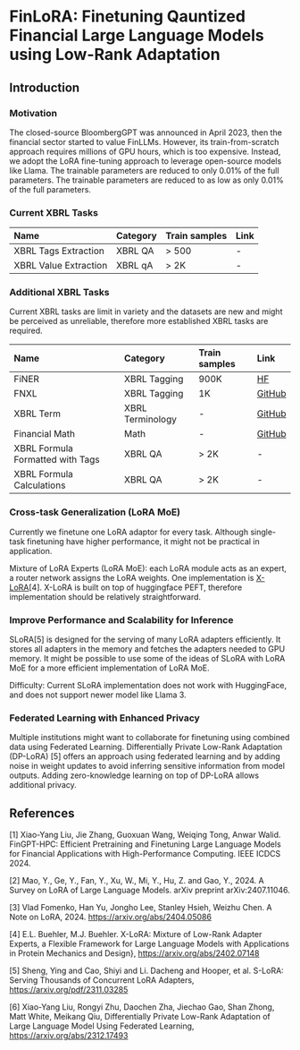 # FinLoRA: Finetuning Qauntized Financial Large Language Models using Low-Rank Adaptation

## Introduction

### Motivation

The closed-source BloombergGPT was announced in April 2023, then the financial sector started to value FinLLMs. However,
its train-from-scratch approach requires millions of GPU hours, which is too expensive. Instead, we adopt the LoRA
fine-tuning approach to leverage open-source models like Llama. The trainable parameters are reduced to only 0.01% of
the full parameters. The trainable parameters are reduced to as low as only 0.01% of the full parameters. 

### Current XBRL Tasks

| Name                  | Category | Train samples | Link |
|:----------------------|:---------|:--------------|:-----|
| XBRL Tags Extraction  | XBRL QA  | > 500         | -    |
| XBRL Value Extraction | XBRL qA  | > 2K          | -    |


### Additional XBRL Tasks

[//]: # (refernec to paper)

Current XBRL tasks are limit in variety and the datasets are new and might be perceived as unreliable, therefore more
established XBRL tasks are required.

[//]: # (TODO: this table in paper appendix)

| Name                             | Category         | Train samples | Link                                                                                                                          |
|:---------------------------------|:-----------------|:--------------|:------------------------------------------------------------------------------------------------------------------------------|
| FiNER                            | XBRL Tagging     | 900K          | [HF](https://huggingface.co/datasets/nlpaueb/finer-139?row=16)                                                                |
| FNXL                             | XBRL Tagging     | 1K            | [GitHub](https://github.com/soummyaah/FNXL)                                                                                   |
| XBRL Term                        | XBRL Terminology | -             | [GitHub](https://github.com/KirkHan0920/XBRL-Agent/blob/main/Datasets/XBRL%20Terminology.xlsx)                                |
| Financial Math                   | Math             | -             | [GitHub](https://github.com/KirkHan0920/XBRL-Agent/blob/main/Datasets/formulas_with_explanations_with_questions_with_gt.xlsx) |
| XBRL Formula Formatted with Tags | XBRL QA          | > 2K          | -                                                                                                                             |
| XBRL Formula Calculations        | XBRL QA          | > 2K          | -                                                                                                                             |

### Cross-task Generalization (LoRA MoE)

Currently we finetune one LoRA adaptor for every task. Although single-task finetuning have higher performance, it might
not be practical in application.

Mixture of LoRA Experts (LoRA MoE): each LoRA module acts as an expert, a router network assigns the LoRA weights. One
implementation is [X-LoRA](https://arxiv.org/pdf/2402.07148)[4]. X-LoRA is built on top of huggingface PEFT, therefore
implementation should be relatively straightforward.

### Improve Performance and Scalability for Inference

SLoRA[5] is designed for the serving of many LoRA adapters efficiently. It stores all adapters in the memory and
fetches the adapters needed to GPU memory. It might be possible to use some of the ideas of SLoRA with LoRA MoE for a
more
efficient implementation of LoRA MoE.

Difficulty: Current SLoRA implementation does not work with HuggingFace, and does not support newer model like Llama 3.

### Federated Learning with Enhanced Privacy

Multiple institutions might want to collaborate for finetuning using combined data using Federated Learning.
Differentially Private Low-Rank Adaptation (DP-LoRA) [5] offers an approach using federated learning and by adding noise
in weight updates to avoid inferring sensitive information from model outputs. Adding zero-knowledge learning on top of
DP-LoRA allows additional privacy.

[//]: # (Different user base, our model serve community, open-source well, we use finetuning)

[//]: # (assume large amount of user: )

[//]: # (e)

[//]: # (percentage)

[//]: # (compare results with icdcs)

## References

[1] Xiao-Yang Liu, Jie Zhang, Guoxuan Wang, Weiqing Tong, Anwar Walid. FinGPT-HPC: Efficient Pretraining and Finetuning
Large Language Models for Financial Applications with High-Performance Computing. IEEE ICDCS 2024.

[2] Mao, Y., Ge, Y., Fan, Y., Xu, W., Mi, Y., Hu, Z. and Gao, Y., 2024. A Survey on LoRA of Large Language Models. arXiv
preprint arXiv:2407.11046.

[3] Vlad Fomenko, Han Yu, Jongho Lee, Stanley Hsieh, Weizhu Chen. A Note on LoRA, 2024. https://arxiv.org/abs/2404.05086

[4] E.L. Buehler, M.J. Buehler. X-LoRA: Mixture of Low-Rank Adapter Experts, a Flexible Framework for Large Language
Models with Applications in Protein Mechanics and Design}, https://arxiv.org/abs/2402.07148

[5] Sheng, Ying and Cao, Shiyi and Li. Dacheng and Hooper, et al. S-LoRA: Serving Thousands of Concurrent LoRA
Adapters, https://arxiv.org/pdf/2311.03285

[6] Xiao-Yang Liu, Rongyi Zhu, Daochen Zha, Jiechao Gao, Shan Zhong, Matt White, Meikang Qiu,
Differentially Private Low-Rank Adaptation of Large Language Model Using Federated
Learning, https://arxiv.org/abs/2312.17493
